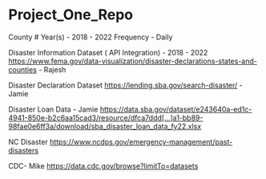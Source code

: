 # Project_One_Repo

County # 
Year(s) - 2018 - 2022
Frequency - Daily 

Disaster Information Dataset ( API Integration) - 2018 - 2022 
https://www.fema.gov/data-visualization/disaster-declarations-states-and-counties  - Rajesh

Disaster Declaration Dataset 
https://lending.sba.gov/search-disaster/ - Jamie

Disaster Loan Data - Jamie
https://data.sba.gov/dataset/e243640a-ed1c-4941-850e-b2c6aa15cad3/resource/dfca7ddd[…]a1-bb89-98fae0e6ff3a/download/sba_disaster_loan_data_fy22.xlsx

NC Disaster
https://www.ncdps.gov/emergency-management/past-disasters

CDC- Mike
https://data.cdc.gov/browse?limitTo=datasets
